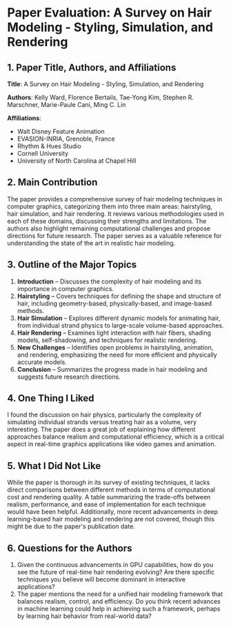 # Paper Evaluation: A Survey on Hair Modeling - Styling, Simulation, and Rendering

## 1. Paper Title, Authors, and Affiliations

**Title**: A Survey on Hair Modeling - Styling, Simulation, and Rendering

**Authors**: Kelly Ward, Florence Bertails, Tae-Yong Kim, Stephen R. Marschner, Marie-Paule Cani, Ming C. Lin

**Affiliations**:

- Walt Disney Feature Animation
- EVASION-INRIA, Grenoble, France
- Rhythm & Hues Studio
- Cornell University
- University of North Carolina at Chapel Hill

## 2. Main Contribution

The paper provides a comprehensive survey of hair modeling techniques in computer graphics, categorizing them into three main areas: hairstyling, hair simulation, and hair rendering. It reviews various methodologies used in each of these domains, discussing their strengths and limitations. The authors also highlight remaining computational challenges and propose directions for future research. The paper serves as a valuable reference for understanding the state of the art in realistic hair modeling.

## 3. Outline of the Major Topics

1. **Introduction** – Discusses the complexity of hair modeling and its importance in computer graphics.
2. **Hairstyling** – Covers techniques for defining the shape and structure of hair, including geometry-based, physically-based, and image-based methods.
3. **Hair Simulation** – Explores different dynamic models for animating hair, from individual strand physics to large-scale volume-based approaches.
4. **Hair Rendering** – Examines light interaction with hair fibers, shading models, self-shadowing, and techniques for realistic rendering.
5. **New Challenges** – Identifies open problems in hairstyling, animation, and rendering, emphasizing the need for more efficient and physically accurate models.
6. **Conclusion** – Summarizes the progress made in hair modeling and suggests future research directions.

## 4. One Thing I Liked

I found the discussion on hair physics, particularly the complexity of simulating individual strands versus treating hair as a volume, very interesting. The paper does a great job of explaining how different approaches balance realism and computational efficiency, which is a critical aspect in real-time graphics applications like video games and animation.

## 5. What I Did Not Like

While the paper is thorough in its survey of existing techniques, it lacks direct comparisons between different methods in terms of computational cost and rendering quality. A table summarizing the trade-offs between realism, performance, and ease of implementation for each technique would have been helpful. Additionally, more recent advancements in deep learning-based hair modeling and rendering are not covered, though this might be due to the paper's publication date.

## 6. Questions for the Authors

1. Given the continuous advancements in GPU capabilities, how do you see the future of real-time hair rendering evolving? Are there specific techniques you believe will become dominant in interactive applications?
2. The paper mentions the need for a unified hair modeling framework that balances realism, control, and efficiency. Do you think recent advances in machine learning could help in achieving such a framework, perhaps by learning hair behavior from real-world data?

